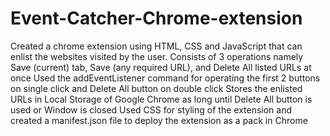 # Event-Catcher-Chrome-extension
Created a chrome extension using HTML, CSS and JavaScript that can enlist the websites visited by the user.
Consists of 3 operations namely Save (current) tab, Save (any required URL), and Delete All listed URLs at once
Used the addEventListener command for operating the first 2 buttons on single click and Delete All button on double click
Stores the enlisted URLs in Local Storage of Google Chrome as long until Delete All button is used or Window is closed
Used CSS for styling of the extension and created a manifest.json file to deploy the extension as a pack in Chrome
